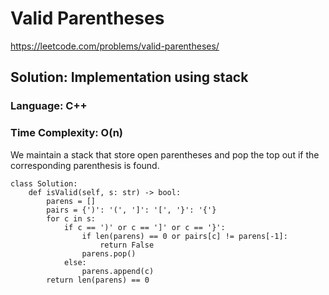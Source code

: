 # Valid Parentheses
https://leetcode.com/problems/valid-parentheses/

## Solution: Implementation using stack
### Language: C++
### Time Complexity: O(n)

We maintain a stack that store open parentheses and pop the top out if the corresponding parenthesis is found.

```python3
class Solution:
    def isValid(self, s: str) -> bool:
        parens = []
        pairs = {')': '(', ']': '[', '}': '{'}
        for c in s:
            if c == ')' or c == ']' or c == '}':
                if len(parens) == 0 or pairs[c] != parens[-1]:
                    return False
                parens.pop()
            else:
                parens.append(c)
        return len(parens) == 0

```


